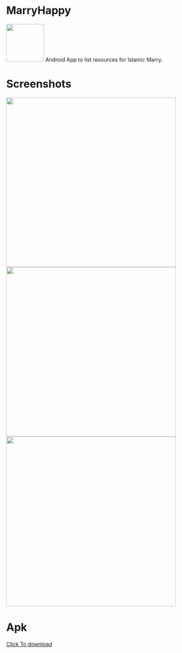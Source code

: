 # MarryHappy 
<img src="https://user-images.githubusercontent.com/13488900/97722275-240a2b80-1ad3-11eb-8ca0-88526c5c2d75.png" width="100">
Android App to list resources for Islamic Marry.

# Screenshots

<div>
  
<img src="https://user-images.githubusercontent.com/13488900/99154626-02f03000-26ba-11eb-91e3-88cacffc8bdb.png" height = "450"/>
<img src="https://user-images.githubusercontent.com/13488900/97721924-ba8a1d00-1ad2-11eb-92a1-1a02cdbb98ac.png" height = "450"/>
<img src="https://user-images.githubusercontent.com/13488900/99154636-1c917780-26ba-11eb-9e85-57aa41d8ed0c.png" height = "450"/>


</div>


# Apk 
[Click To download](http://www.mediafire.com/file/4k7640zcitoqoeo/app-release.apk/file)

